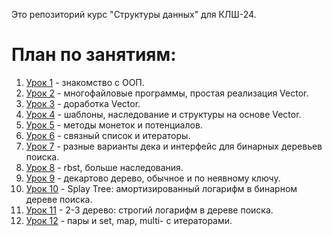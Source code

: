 Это репозиторий курс "Структуры данных" для КЛШ-24.

# План по занятиям:
1. [Урок 1](lessons/1.md) - знакомство с ООП.
2. [Урок 2](lessons/2.md) - многофайловые программы, простая реализация Vector.
3. [Урок 3](lessons/3.md) - доработка Vector.
4. [Урок 4](lessons/4.md) - шаблоны, наследование и структуры на основе Vector.
5. [Урок 5](lessons/5.md) - методы монеток и потенциалов.
6. [Урок 6](lessons/6.md) - связный список и итераторы.
7. [Урок 7](lessons/7.md) - разные варианты дека и интерфейс для бинарных деревьев поиска.
8. [Урок 8](lessons/8.md) - rbst, больше наследования.
9. [Урок 9](lessons/9.md) - декартово дерево, обычное и по неявному ключу.
10. [Урок 10](lessons/10.md) - Splay Tree: амортизированный логарифм в бинарном дереве поиска.
11. [Урок 11](lessons/11.md) - 2-3 дерево: строгий логарифм в дереве поиска.
12. [Урок 12](lessons/12.md) - пары и set, map, multi- с итераторами.
